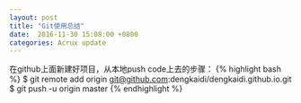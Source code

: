 ```yaml
---
layout: post
title: "Git使用总结"
date:  2016-11-30 15:08:00 +0800
categories: Acrux update
---
```


在github上面新建好项目，从本地push code上去的步骤：
{% highlight bash %}
$ git remote add origin git@github.com:dengkaidi/dengkaidi.github.io.git
$ git push -u origin master
{% endhighlight %}